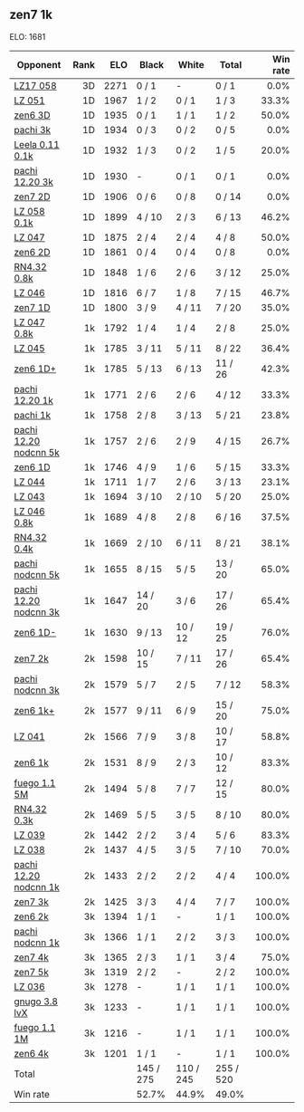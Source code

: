 ## zen7 1k ##

ELO: 1681

Opponent | Rank | ELO | Black | White | Total | Win rate
---------|-----:|----:|-------|-------|-------|-------:
[LZ17 058](LZ17%20058.md) | 3D | 2271 | 0 / 1 | - | 0 / 1 | 0.0%
[LZ 051](LZ%20051.md) | 1D | 1967 | 1 / 2 | 0 / 1 | 1 / 3 | 33.3%
[zen6 3D](zen6%203D.md) | 1D | 1935 | 0 / 1 | 1 / 1 | 1 / 2 | 50.0%
[pachi 3k](pachi%203k.md) | 1D | 1934 | 0 / 3 | 0 / 2 | 0 / 5 | 0.0%
[Leela 0.11 0.1k](Leela%200.11%200.1k.md) | 1D | 1932 | 1 / 3 | 0 / 2 | 1 / 5 | 20.0%
[pachi 12.20 3k](pachi%2012.20%203k.md) | 1D | 1930 | - | 0 / 1 | 0 / 1 | 0.0%
[zen7 2D](zen7%202D.md) | 1D | 1906 | 0 / 6 | 0 / 8 | 0 / 14 | 0.0%
[LZ 058 0.1k](LZ%20058%200.1k.md) | 1D | 1899 | 4 / 10 | 2 / 3 | 6 / 13 | 46.2%
[LZ 047](LZ%20047.md) | 1D | 1875 | 2 / 4 | 2 / 4 | 4 / 8 | 50.0%
[zen6 2D](zen6%202D.md) | 1D | 1861 | 0 / 4 | 0 / 4 | 0 / 8 | 0.0%
[RN4.32 0.8k](RN4.32%200.8k.md) | 1D | 1848 | 1 / 6 | 2 / 6 | 3 / 12 | 25.0%
[LZ 046](LZ%20046.md) | 1D | 1816 | 6 / 7 | 1 / 8 | 7 / 15 | 46.7%
[zen7 1D](zen7%201D.md) | 1D | 1800 | 3 / 9 | 4 / 11 | 7 / 20 | 35.0%
[LZ 047 0.8k](LZ%20047%200.8k.md) | 1k | 1792 | 1 / 4 | 1 / 4 | 2 / 8 | 25.0%
[LZ 045](LZ%20045.md) | 1k | 1785 | 3 / 11 | 5 / 11 | 8 / 22 | 36.4%
[zen6 1D+](zen6%201D+.md) | 1k | 1785 | 5 / 13 | 6 / 13 | 11 / 26 | 42.3%
[pachi 12.20 1k](pachi%2012.20%201k.md) | 1k | 1771 | 2 / 6 | 2 / 6 | 4 / 12 | 33.3%
[pachi 1k](pachi%201k.md) | 1k | 1758 | 2 / 8 | 3 / 13 | 5 / 21 | 23.8%
[pachi 12.20 nodcnn 5k](pachi%2012.20%20nodcnn%205k.md) | 1k | 1757 | 2 / 6 | 2 / 9 | 4 / 15 | 26.7%
[zen6 1D](zen6%201D.md) | 1k | 1746 | 4 / 9 | 1 / 6 | 5 / 15 | 33.3%
[LZ 044](LZ%20044.md) | 1k | 1711 | 1 / 7 | 2 / 6 | 3 / 13 | 23.1%
[LZ 043](LZ%20043.md) | 1k | 1694 | 3 / 10 | 2 / 10 | 5 / 20 | 25.0%
[LZ 046 0.8k](LZ%20046%200.8k.md) | 1k | 1689 | 4 / 8 | 2 / 8 | 6 / 16 | 37.5%
[RN4.32 0.4k](RN4.32%200.4k.md) | 1k | 1669 | 2 / 10 | 6 / 11 | 8 / 21 | 38.1%
[pachi nodcnn 5k](pachi%20nodcnn%205k.md) | 1k | 1655 | 8 / 15 | 5 / 5 | 13 / 20 | 65.0%
[pachi 12.20 nodcnn 3k](pachi%2012.20%20nodcnn%203k.md) | 1k | 1647 | 14 / 20 | 3 / 6 | 17 / 26 | 65.4%
[zen6 1D-](zen6%201D-.md) | 1k | 1630 | 9 / 13 | 10 / 12 | 19 / 25 | 76.0%
[zen7 2k](zen7%202k.md) | 2k | 1598 | 10 / 15 | 7 / 11 | 17 / 26 | 65.4%
[pachi nodcnn 3k](pachi%20nodcnn%203k.md) | 2k | 1579 | 5 / 7 | 2 / 5 | 7 / 12 | 58.3%
[zen6 1k+](zen6%201k+.md) | 2k | 1577 | 9 / 11 | 6 / 9 | 15 / 20 | 75.0%
[LZ 041](LZ%20041.md) | 2k | 1566 | 7 / 9 | 3 / 8 | 10 / 17 | 58.8%
[zen6 1k](zen6%201k.md) | 2k | 1531 | 8 / 9 | 2 / 3 | 10 / 12 | 83.3%
[fuego 1.1 5M](fuego%201.1%205M.md) | 2k | 1494 | 5 / 8 | 7 / 7 | 12 / 15 | 80.0%
[RN4.32 0.3k](RN4.32%200.3k.md) | 2k | 1469 | 5 / 5 | 3 / 5 | 8 / 10 | 80.0%
[LZ 039](LZ%20039.md) | 2k | 1442 | 2 / 2 | 3 / 4 | 5 / 6 | 83.3%
[LZ 038](LZ%20038.md) | 2k | 1437 | 4 / 5 | 3 / 5 | 7 / 10 | 70.0%
[pachi 12.20 nodcnn 1k](pachi%2012.20%20nodcnn%201k.md) | 2k | 1433 | 2 / 2 | 2 / 2 | 4 / 4 | 100.0%
[zen7 3k](zen7%203k.md) | 2k | 1425 | 3 / 3 | 4 / 4 | 7 / 7 | 100.0%
[zen6 2k](zen6%202k.md) | 3k | 1394 | 1 / 1 | - | 1 / 1 | 100.0%
[pachi nodcnn 1k](pachi%20nodcnn%201k.md) | 3k | 1366 | 1 / 1 | 2 / 2 | 3 / 3 | 100.0%
[zen7 4k](zen7%204k.md) | 3k | 1365 | 2 / 3 | 1 / 1 | 3 / 4 | 75.0%
[zen7 5k](zen7%205k.md) | 3k | 1319 | 2 / 2 | - | 2 / 2 | 100.0%
[LZ 036](LZ%20036.md) | 3k | 1278 | - | 1 / 1 | 1 / 1 | 100.0%
[gnugo 3.8 lvX](gnugo%203.8%20lvX.md) | 3k | 1233 | - | 1 / 1 | 1 / 1 | 100.0%
[fuego 1.1 1M](fuego%201.1%201M.md) | 3k | 1216 | - | 1 / 1 | 1 / 1 | 100.0%
[zen6 4k](zen6%204k.md) | 3k | 1201 | 1 / 1 | - | 1 / 1 | 100.0%
Total | | | 145 / 275 | 110 / 245 | 255 / 520 | 
Win rate| | | 52.7% | 44.9% | 49.0% | 
